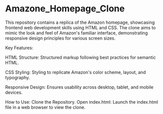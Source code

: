 # Amazone_Homepage_Clone

This repository contains a replica of the Amazon homepage, showcasing frontend web development skills using HTML and CSS. The clone aims to mimic the look and feel of Amazon's familiar interface, demonstrating responsive design principles for various screen sizes.

Key Features:

HTML Structure: Structured markup following best practices for semantic HTML.

CSS Styling: Styling to replicate Amazon's color scheme, layout, and typography.

Responsive Design: Ensures usability across desktop, tablet, and mobile devices.

How to Use:
Clone the Repository.
Open index.html: Launch the index.html file in a web browser to view the clone.
